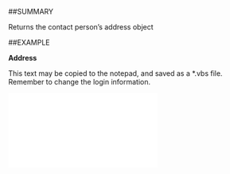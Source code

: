 

##SUMMARY

Returns the contact person’s address object


##EXAMPLE

**Address**

This text may be copied to the notepad, and saved as a *.vbs file. Remember to change the login information.

![](../../Examples/vbs/SOPerson.Address.vbs.txt)





